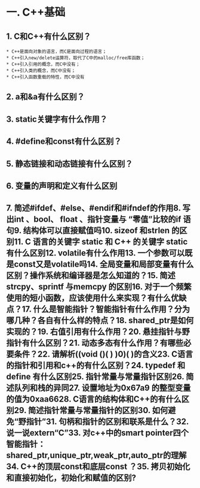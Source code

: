 # 一. C++基础

## 1. C和C++有什么区别？
    * C++是面向对象的语言，而C是面向过程的语言；
    * C++引入new/delete运算符，取代了C中的malloc/free库函数；
    * C++引入引用的概念，而C中没有；
    * C++引入类的概念，而C中没有；
    * C++引入函数重载的特性，而C中没有
## 2. a和&a有什么区别？
## 3. static关键字有什么作用？
## 4. #define和const有什么区别？
## 5. 静态链接和动态链接有什么区别？
## 6. 变量的声明和定义有什么区别 
## 7. 简述#ifdef、#else、#endif和#ifndef的作用8. 写出int 、bool、 float 、指针变量与 “零值”比较的if 语句9. 结构体可以直接赋值吗10. sizeof 和strlen 的区别11. C 语言的关键字 static 和 C++ 的关键字 static 有什么区别12. volatile有什么作用13. 一个参数可以既是const又是volatile吗14. 全局变量和局部变量有什么区别？操作系统和编译器是怎么知道的？15. 简述strcpy、sprintf 与memcpy 的区别16. 对于一个频繁使用的短小函数，应该使用什么来实现？有什么优缺点？17. 什么是智能指针？智能指针有什么作用？分为哪几种？各自有什么样的特点？18. shared_ptr是如何实现的？19. 右值引用有什么作用？20. 悬挂指针与野指针有什么区别？21. 动态多态有什么作用？有哪些必要条件？22. 请解析((void ()( ) )0)( )的含义23. C语言的指针和引用和c++的有什么区别？24. typedef 和define 有什么区别25. 指针常量与常量指针区别26. 简述队列和栈的异同27. 设置地址为0x67a9 的整型变量的值为0xaa6628. C语言的结构体和C++的有什么区别29. 简述指针常量与常量指针的区别30. 如何避免“野指针”31. 句柄和指针的区别和联系是什么？32. 说一说extern“C”33. 对c++中的smart pointer四个智能指针：shared_ptr,unique_ptr,weak_ptr,auto_ptr的理解34. C++的顶层const和底层const ？35. 拷贝初始化和直接初始化，初始化和赋值的区别?